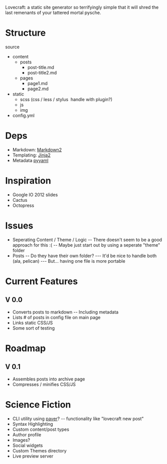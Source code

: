 Lovecraft: a static site generator so terrifyingly simple that it will shred the last remenants of your tattered mortal pysche.

# Structure
source
  - content 
    - posts
      - post-title.md
      - post-title2.md
    - pages
      - page1.md
      - page2.md
  - static
    - scss (css / less / stylus ­ handle with plugin?)
    - js
    - img
  - config.yml

# Deps

- Markdown: [Markdown2](https://github.com/trentm/python-markdown2)
- Templating: [Jinja2](http://jinja.pocoo.org/docs/)
- Metadata [pyyaml](https://bitbucket.org/xi/pyyaml)

# Inspiration

- Google IO 2012 slides
- Cactus
- Octopress

# Issues
- Seperating Content / Theme / Logic
-- There doesn't seem to be a good approach for this :(
-- Maybe just start out by using a seperate "theme" folder
- Posts
-- Do they have their own folder?
--- It'd be nice to handle both (ala, pelican)
--- But... having one file is more portable

# Current Features

## V 0.0
- Converts posts to markdown
-- Including metadata
- Lists # of posts in config file on main page
- Links static CSS/JS
- Some sort of testing

# Roadmap

## V 0.1
- Assembles posts into archive page
- Compresses / minifies CSS/JS

# Science Fiction
- CLI utility using [paver](http://paver.github.io/paver/)?
-- functionality like "lovecraft new post"
- Syntax Highlighting
- Custom content/post types
- Author profile
- Images?
- Social widgets
- Custom Themes directory
- Live preview server
